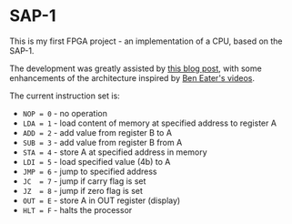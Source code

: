 # SAP-1
This is my first FPGA project - an implementation of a CPU, based on the SAP-1.

The development was greatly assisted by [this blog post](https://austinmorlan.com/posts/fpga_computer_sap1/), with some enhancements of the architecture inspired by [Ben Eater's videos](https://www.youtube.com/playlist?list=PLowKtXNTBypGqImE405J2565dvjafglHU).

The current instruction set is:
- `NOP = 0` - no operation
- `LDA = 1` - load content of memory at specified address to register A
- `ADD = 2` - add value from register B to A
- `SUB = 3` - add value from register B from A
- `STA = 4` - store A at specified address in memory
- `LDI = 5` - load specified value (4b) to A
- `JMP = 6` - jump to specified address
- `JC  = 7` - jump if carry flag is set
- `JZ  = 8` - jump if zero flag is set
- `OUT = E` - store A in OUT register (display)
- `HLT = F` - halts the processor
